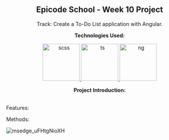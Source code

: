
<p><h2 align="center" dir="auto"><b>Epicode School - Week 10 Project</b></h2></p>
<p align="center" dir="auto">Track: Create a To-Do List application with Angular.</p>

<p align="center" dir="auto"><b>Technologies Used:</b></p>
<p align="center" dir="auto"> 
  <a href="https://github.com/gi-ga-dev" target="_blank" rel="nofollow"> 
    <img src="https://user-images.githubusercontent.com/77717069/176915899-7871db31-9ffa-448c-b7ca-29a4aa87b607.png" alt="scss" width="100">
  </a> 
  <a href="https://github.com/gi-ga-dev" target="_blank" rel="nofollow"> 
    <img src="https://user-images.githubusercontent.com/77717069/175243442-5c187e89-0afd-49ff-b56b-08c41e884a5f.png" alt="ts" width="100">
  </a> 
  <a href="https://github.com/gi-ga-dev" target="_blank" rel="nofollow"> 
    <img src="https://user-images.githubusercontent.com/77717069/176915746-fe6aef56-4fc7-465f-b255-6a44ee086f70.png" alt="ng" width="100">
  </a> 
</p>

<p align="center" dir="auto"> <b>Project Introduction:</b> <br><br>

Features:


Methods:

</p>

![msedge_uFHtgNioXH](https://user-images.githubusercontent.com/77717069/177044903-a13e9d9f-72a5-4fd8-837b-0711965b33f9.gif)
